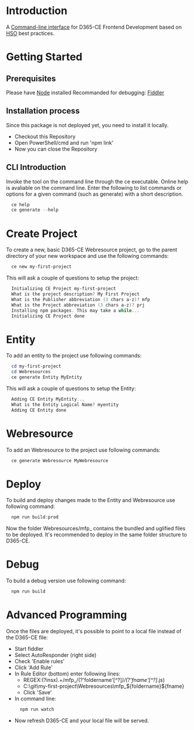 # Introduction 
A [Command-line interface](https://en.wikipedia.org/wiki/Command-line_interface) for D365-CE Frontend Development based on [HSO](https://www.hso.com/en-us) best practices. 

# Getting Started

## Prerequisites
Please have [Node](https://nodejs.org/en/) installed
Recommanded for debugging: [Fiddler](https://www.telerik.com/fiddler)

## Installation process
Since this package is not deployed yet, you need to install it locally.
  * Checkout this Repository
  * Open PowerShell/cmd and run 'npm link'
  * Now you can close the Repository

## CLI Introduction
Invoke the tool on the command line through the ce executable. Online help is avaliable on the command line.
Enter the following to list commands or options for a given command (such as generate) with a short description.

```powershell
  ce help
  ce generate --help
```

# Create Project
To create a new, basic D365-CE Webresource project, go to the parent directory of your new workspace and use the following commands:

```powershell
  ce new my-first-project
```

This will ask a couple of questions to setup the project:

```powershell
  Initializing CE Project my-first-project
  What is the project description? My First Project
  What is the Publisher abbreviation (3 chars a-z)? mfp
  What is the Project abbreviation (3 chars a-z)? prj
  Installing npm packages. This may take a while...
  Initializing CE Project done
```

# Entity
To add an entity to the project use following commands:  

```powershell
  cd my-first-project
  cd Webresources
  ce generate Entity MyEntity
```

This will ask a couple of questions to setup the Entity:

```powershell
  Adding CE Entity MyEntity...
  What is the Entity Logical Name? myentity
  Adding CE Entity done
```

# Webresource
To add an Webresource to the project use following commands:

```powershell
  ce generate Webresource MyWebresource
```

# Deploy
To build and deploy changes made to the Entity and Webresource use following command:

```powershell
  npm run build:prod
```
Now the folder Webresources/mfp_ contains the bundled and uglified files to be deployed.
It's recommended to deploy in the same folder structure to D365-CE.

# Debug
To build a debug version use following command:

```powershell
  npm run build
```

# Advanced Programming
Once the files are deployed, it's possible to point to a local file instead of the D365-CE file:
  * Start fiddler
  * Select AutoResponder (right side)
  * Check 'Enable rules'
  * Click 'Add Rule'
  * In Rule Editor (bottom) enter following lines:
    * REGEX:(?insx).+\/mfp_\/(?'foldername'[^?]*)\/(?'fname'[^?]*.js)
    * C:\git\my-first-project\Webresources\mfp_\${foldername}\${fname}
    * Click 'Save'
  * In command line:
    ```powershell
      npm run watch
    ```
  * Now refresh D365-CE and your local file will be served.
